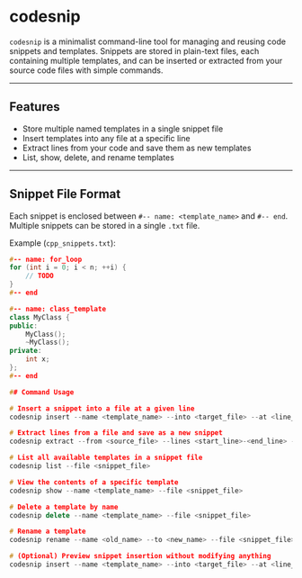 # codesnip

`codesnip` is a minimalist command-line tool for managing and reusing code snippets and templates. Snippets are stored in plain-text files, each containing multiple templates, and can be inserted or extracted from your source code files with simple commands.

---

## Features

- Store multiple named templates in a single snippet file
- Insert templates into any file at a specific line
- Extract lines from your code and save them as new templates
- List, show, delete, and rename templates

---

## Snippet File Format

Each snippet is enclosed between `#-- name: <template_name>` and `#-- end`. Multiple snippets can be stored in a single `.txt` file.

Example (`cpp_snippets.txt`):

```cpp
#-- name: for_loop
for (int i = 0; i < n; ++i) {
    // TODO
}
#-- end

#-- name: class_template
class MyClass {
public:
    MyClass();
    ~MyClass();
private:
    int x;
};
#-- end

## Command Usage

# Insert a snippet into a file at a given line
codesnip insert --name <template_name> --into <target_file> --at <line_number> --file <snippet_file>

# Extract lines from a file and save as a new snippet
codesnip extract --from <source_file> --lines <start_line>-<end_line> --name <new_template_name> --file <snippet_file>

# List all available templates in a snippet file
codesnip list --file <snippet_file>

# View the contents of a specific template
codesnip show --name <template_name> --file <snippet_file>

# Delete a template by name
codesnip delete --name <template_name> --file <snippet_file>

# Rename a template
codesnip rename --name <old_name> --to <new_name> --file <snippet_file>

# (Optional) Preview snippet insertion without modifying anything
codesnip insert --name <template_name> --into <target_file> --at <line_number> --file <snippet_file> --dry-run

